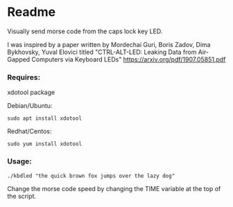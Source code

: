 # Readme
Visually send morse code from the caps lock key LED.  

I was inspired by a paper written by Mordechai Guri, Boris Zadov, Dima Bykhovsky, Yuval Elovici titled "CTRL-ALT-LED: Leaking Data from Air-Gapped Computers via Keyboard LEDs" https://arxiv.org/pdf/1907.05851.pdf

### Requires:

xdotool package

Debian/Ubuntu:
```
sudo apt install xdotool
```  
Redhat/Centos:
```
sudo yum install xdotool
```
### Usage:
```
./kbdled "the quick brown fox jumps over the lazy dog"
```
Change the morse code speed by changing the TIME variable at the top of the script.
